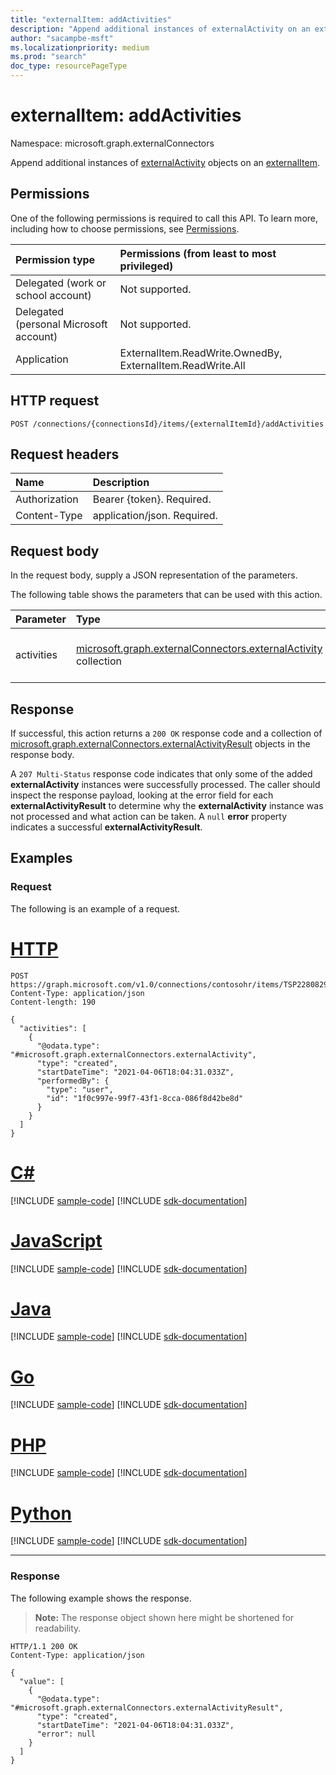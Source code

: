 ```yaml
---
title: "externalItem: addActivities"
description: "Append additional instances of externalActivity on an externalitem."
author: "sacampbe-msft"
ms.localizationpriority: medium
ms.prod: "search"
doc_type: resourcePageType
---
```


# externalItem: addActivities

Namespace: microsoft.graph.externalConnectors

Append additional instances of [externalActivity](../resources/externalconnectors-externalactivity.md) objects on an [externalItem](../resources/externalconnectors-externalitem.md).

## Permissions

One of the following permissions is required to call this API. To learn more, including how to choose permissions, see [Permissions](/graph/permissions-reference).

| Permission type                        | Permissions (from least to most privileged)                |
|:---------------------------------------|:-----------------------------------------------------------|
| Delegated (work or school account)     | Not supported.                                             |
| Delegated (personal Microsoft account) | Not supported.                                             |
| Application                            | ExternalItem.ReadWrite.OwnedBy, ExternalItem.ReadWrite.All |

## HTTP request

<!-- {
  "blockType": "ignored"
}
-->
``` http
POST /connections/{connectionsId}/items/{externalItemId}/addActivities
```

## Request headers

|Name|Description|
|:---|:---|
|Authorization|Bearer {token}. Required.|
|Content-Type|application/json. Required.|

## Request body

In the request body, supply a JSON representation of the parameters.

The following table shows the parameters that can be used with this action.

|Parameter|Type|Description|
|:---|:---|:---|
|activities|[microsoft.graph.externalConnectors.externalActivity](../resources/externalconnectors-externalactivity.md) collection|Collection of activities that involve an **externalItem**.|

## Response

If successful, this action returns a `200 OK` response code and a collection of [microsoft.graph.externalConnectors.externalActivityResult](../resources/externalconnectors-externalactivityresult.md) objects in the response body.

A `207 Multi-Status` response code indicates that only some of the added **externalActivity** instances were successfully processed. The caller should inspect the response payload, looking at the error field for each **externalActivityResult** to determine why the **externalActivity** instance was not processed and what action can be taken. A `null` **error** property indicates a successful **externalActivityResult**.

## Examples

### Request

The following is an example of a request.

# [HTTP](#tab/http)
<!-- {
  "blockType": "request",
  "name": "externalitemthis.addactivities",
  "sampleKeys": ["contosohr", "TSP228082938"]
}
-->
``` http
POST https://graph.microsoft.com/v1.0/connections/contosohr/items/TSP228082938/addActivities
Content-Type: application/json
Content-length: 190

{
  "activities": [
    {
      "@odata.type": "#microsoft.graph.externalConnectors.externalActivity",
      "type": "created",
      "startDateTime": "2021-04-06T18:04:31.033Z",
      "performedBy": {
        "type": "user",
        "id": "1f0c997e-99f7-43f1-8cca-086f8d42be8d"
      }
    }
  ]
}
```

# [C#](#tab/csharp)
[!INCLUDE [sample-code](../includes/snippets/csharp/externalitemthisaddactivities-csharp-snippets.md)]
[!INCLUDE [sdk-documentation](../includes/snippets/snippets-sdk-documentation-link.md)]

# [JavaScript](#tab/javascript)
[!INCLUDE [sample-code](../includes/snippets/javascript/externalitemthisaddactivities-javascript-snippets.md)]
[!INCLUDE [sdk-documentation](../includes/snippets/snippets-sdk-documentation-link.md)]

# [Java](#tab/java)
[!INCLUDE [sample-code](../includes/snippets/java/externalitemthisaddactivities-java-snippets.md)]
[!INCLUDE [sdk-documentation](../includes/snippets/snippets-sdk-documentation-link.md)]

# [Go](#tab/go)
[!INCLUDE [sample-code](../includes/snippets/go/externalitemthisaddactivities-go-snippets.md)]
[!INCLUDE [sdk-documentation](../includes/snippets/snippets-sdk-documentation-link.md)]

# [PHP](#tab/php)
[!INCLUDE [sample-code](../includes/snippets/php/externalitemthisaddactivities-php-snippets.md)]
[!INCLUDE [sdk-documentation](../includes/snippets/snippets-sdk-documentation-link.md)]

# [Python](#tab/python)
[!INCLUDE [sample-code](../includes/snippets/python/externalitemthisaddactivities-python-snippets.md)]
[!INCLUDE [sdk-documentation](../includes/snippets/snippets-sdk-documentation-link.md)]

---

### Response

The following example shows the response.

>**Note:** The response object shown here might be shortened for readability.

<!-- {
  "blockType": "response",
  "truncated": true,
  "@odata.type": "Collection(microsoft.graph.externalConnectors.externalActivityResult)"
}
-->
``` http
HTTP/1.1 200 OK
Content-Type: application/json

{
  "value": [
    {
      "@odata.type": "#microsoft.graph.externalConnectors.externalActivityResult",
      "type": "created",
      "startDateTime": "2021-04-06T18:04:31.033Z",
      "error": null
    }
  ]
}
```
